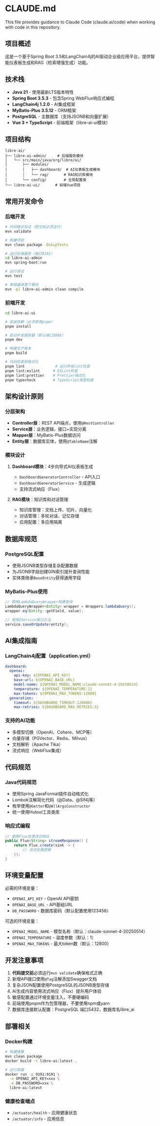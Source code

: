 # CLAUDE.md

This file provides guidance to Claude Code (claude.ai/code) when working with code in this repository.

## 项目概述

这是一个基于Spring Boot 3.5和LangChain4j的AI驱动企业级应用平台，提供智能仪表板生成和RAG（检索增强生成）功能。

## 技术栈

- **Java 21** - 使用最新LTS版本特性
- **Spring Boot 3.5.3** - 包含Spring WebFlux响应式编程
- **LangChain4j 1.2.0** - AI集成框架
- **MyBatis-Plus 3.5.12** - ORM框架
- **PostgreSQL** - 主数据库（支持JSONB和向量扩展）
- **Vue 3 + TypeScript** - 前端框架（libre-ai-ui模块）

## 项目结构

```
libre-ai/
├── libre-ai-admin/     # 后端服务模块
│   └── src/main/java/org/libre/ai/
│       ├── modules/
│       │   ├── dashboard/  # AI仪表板生成模块
│       │   └── rag/       # RAG知识库模块
│       └── config/        # 全局配置类
└── libre-ai-ui/       # 前端Vue项目
```

## 常用开发命令

### 后端开发
```bash
# 代码格式验证（提交前必须运行）
mvn validate

# 构建项目
mvn clean package -DskipTests

# 运行后端服务（端口9191）
cd libre-ai-admin
mvn spring-boot:run

# 运行测试
mvn test

# 单独编译某个模块
mvn -pl libre-ai-admin clean compile
```

### 前端开发
```bash
cd libre-ai-ui

# 安装依赖（必须使用pnpm）
pnpm install

# 启动开发服务器（默认端口3888）
pnpm dev

# 构建生产版本
pnpm build

# 代码检查和格式化
pnpm lint              # 运行所有lint检查
pnpm lint:eslint      # ESLint检查
pnpm lint:prettier    # Prettier格式化
pnpm typecheck        # TypeScript类型检查
```

## 架构设计原则

### 分层架构
- **Controller层**：REST API端点，使用`@RestController`
- **Service层**：业务逻辑，接口+实现分离
- **Mapper层**：MyBatis-Plus数据访问
- **Entity层**：数据库实体，使用`@TableName`注解

### 模块设计
1. **Dashboard模块**：4步向导式AI仪表板生成
   - `DashboardGeneratorController` - API入口
   - `DashboardGeneratorService` - 生成逻辑
   - 支持流式响应（Flux<String>）

2. **RAG模块**：知识库和对话管理
   - 知识库管理：文档上传、切片、向量化
   - 对话管理：多轮对话、记忆存储
   - 应用配置：多应用隔离

## 数据库规范

### PostgreSQL配置
- 使用JSONB类型存储复杂配置数据
- 为JSONB字段创建GIN索引提升查询性能
- 实体类继承`BaseEntity`获得通用字段

### MyBatis-Plus使用
```java
// 使用LambdaQueryWrapper构建查询
LambdaQueryWrapper<Entity> wrapper = Wrappers.lambdaQuery();
wrapper.eq(Entity::getField, value);

// 使用IService接口方法
service.saveOrUpdate(entity);
```

## AI集成指南

### LangChain4j配置（application.yml）
```yaml
dashboard:
  openai:
    api-key: ${OPENAI_API_KEY}
    base-url: ${OPENAI_BASE_URL}
    model-name: ${OPENAI_MODEL_NAME:claude-sonnet-4-20250514}
    temperature: ${OPENAI_TEMPERATURE:1}
    max-tokens: ${OPENAI_MAX_TOKENS:12800}
  generation:
    timeout: ${DASHBOARD_TIMEOUT:120000}
    max-retries: ${DASHBOARD_MAX_RETRIES:3}
```

### 支持的AI功能
- 多模型切换（OpenAI、Cohere、MCP等）
- 向量存储（PGVector、Redis、Milvus）
- 文档解析（Apache Tika）
- 流式响应（WebFlux集成）

## 代码规范

### Java代码规范
- 使用Spring JavaFormat插件自动格式化
- Lombok注解简化代码（@Data、@Slf4j等）
- 枚举使用`@Getter`和`@AllArgsConstructor`
- 统一使用Hutool工具类库

### 响应式编程
```java
// 使用Flux处理流式响应
public Flux<String> streamResponse() {
    return Flux.create(sink -> {
        // 流式处理逻辑
    });
}
```

## 环境变量配置

必需的环境变量：
- `OPENAI_API_KEY` - OpenAI API密钥
- `OPENAI_BASE_URL` - API基础URL
- `DB_PASSWORD` - 数据库密码（默认配置使用123456）

可选的环境变量：
- `OPENAI_MODEL_NAME` - 模型名称（默认：claude-sonnet-4-20250514）
- `OPENAI_TEMPERATURE` - 温度参数（默认：1）
- `OPENAI_MAX_TOKENS` - 最大token数（默认：12800）

## 开发注意事项

1. **代码提交前**必须运行`mvn validate`确保格式正确
2. 新增API接口使用`@Tag`注解添加Swagger文档
3. 复杂JSON配置使用PostgreSQL的JSONB类型存储
4. AI生成内容使用流式响应（Flux<String>）提升用户体验
5. 敏感配置通过环境变量注入，不要硬编码
6. 前端使用pnpm作为包管理器，不要使用npm或yarn
7. 数据库连接默认配置：PostgreSQL 端口5432，数据库名libre_ai

## 部署相关

### Docker构建
```bash
# 构建镜像
mvn clean package
docker build -t libre-ai:latest .

# 运行容器
docker run -p 9191:9191 \
  -e OPENAI_API_KEY=xxx \
  -e DB_PASSWORD=xxx \
  libre-ai:latest
```

### 健康检查端点
- `/actuator/health` - 应用健康状态
- `/actuator/info` - 应用信息